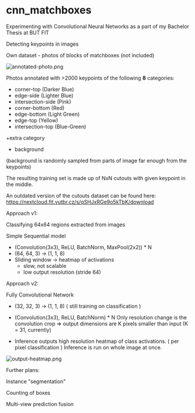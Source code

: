 # cnn_matchboxes

Experimenting with Convolutional Neural Networks as a part of my Bachelor Thesis at BUT FIT

Detecting keypoints in images

Own dataset - photos of blocks of matchboxes (not included)

![annotated-photo.png](https://i.imgur.com/ntyj3CR.png)

Photos annotated with >2000 keypoints of the following **8** categories:
* corner-top  (Darker Blue)
* edge-side   (Lighter Blue)
* intersection-side  (Pink)
* corner-bottom  (Red)
* edge-bottom  (Light Green)
* edge-top   (Yellow)
* intersection-top (Blue-Green)

+extra category
* background

(background is randomly sampled from parts of image far enough from the keypoints)

The resulting training set is made up of NxN cutouts with given keypoint in the middle.

An outdated version of the cutouts dataset can be found here: https://nextcloud.fit.vutbr.cz/s/qSHJxRGe9o5kTbK/download


Approach v1:

Classifying 64x64 regions extracted from images

Simple Sequential model
- (Convolution(3x3), ReLU, BatchNorm, MaxPool(2x2)) * N
- (64, 64, 3) -> (1, 1, 8)
- Sliding window -> heatmap of activations
  - slow, not scalable
  - low output resolution (stride 64)

Approach v2:

Fully Convolutional Network

- (32, 32, 3) -> (1, 1, 8)
( still training on classification )

- (Convolution(3x3), ReLU, BatchNorm) * N
  Only resolution change is the convolution crop
  => output dimensions are K pixels smaller than input (K = 31, currently)
  
- Inference outputs high resolution heatmap of class activations.
  ( per pixel classification )
  Inference is run on whole image at once.

![output-heatmap.png](https://lh4.googleusercontent.com/Acxpa6797yTrwP3wLLgbt0L0Z-HzTCxd65AQ83dDe5WchKmzWOcApwktG7xhG3Z5Vy9MTh2MTAVQNkYKf04FheizYsE4FxWsntm4bG9H=s1000)

Further plans:

Instance "segmentation"

Counting of boxes

Multi-view prediction fusion
